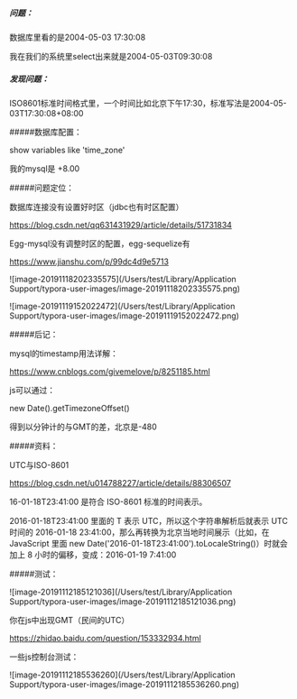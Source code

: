 ##### 问题：

数据库里看的是2004-05-03 17:30:08

我在我们的系统里select出来就是2004-05-03T09:30:08



##### 发现问题：

ISO8601标准时间格式里，一个时间比如北京下午17:30，标准写法是2004-05-03T17:30:08+08:00



#####数据库配置：

show variables like 'time_zone'

我的mysql是 +8.00



#####问题定位：

数据库连接没有设置好时区（jdbc也有时区配置）

https://blog.csdn.net/qq631431929/article/details/51731834

Egg-mysql没有调整时区的配置，egg-sequelize有

https://www.jianshu.com/p/99dc4d9e5713

![image-20191118202335575](/Users/test/Library/Application Support/typora-user-images/image-20191118202335575.png)

![image-20191119152022472](/Users/test/Library/Application Support/typora-user-images/image-20191119152022472.png)

#####后记：

mysql的timestamp用法详解：

https://www.cnblogs.com/givemelove/p/8251185.html

js可以通过：

new Date().getTimezoneOffset()

得到以分钟计的与GMT的差，北京是-480



#####资料：

UTC与ISO-8601

https://blog.csdn.net/u014788227/article/details/88306507

16-01-18T23:41:00 是符合 ISO-8601 标准的时间表示。

2016-01-18T23:41:00 里面的 T 表示 UTC，所以这个字符串解析后就表示 UTC 时间的 2016-01-18 23:41:00，那么再转换为北京当地时间展示（比如，在 JavaScript 里面 new Date('2016-01-18T23:41:00').toLocaleString()）时就会加上 8 小时的偏移，变成：2016-01-19 7:41:00



#####测试：

![image-20191112185121036](/Users/test/Library/Application Support/typora-user-images/image-20191112185121036.png)

你在js中出现GMT（民间的UTC）

https://zhidao.baidu.com/question/153332934.html



一些js控制台测试：

![image-20191112185536260](/Users/test/Library/Application Support/typora-user-images/image-20191112185536260.png)

